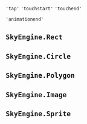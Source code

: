 

`'tap'`
`'touchstart'`
`'touchend'`

`'animationend'`

## `SkyEngine.Rect`

## `SkyEngine.Circle`

## `SkyEngine.Polygon`

## `SkyEngine.Image`

## `SkyEngine.Sprite`